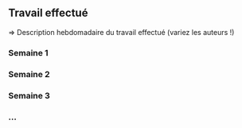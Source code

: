 ## Travail effectué 

=> Description hebdomadaire du travail effectué (variez les auteurs !)

### Semaine 1
### Semaine 2
### Semaine 3
### ...
